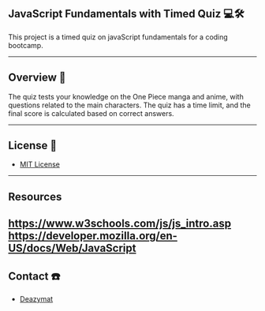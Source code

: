 
## JavaScript Fundamentals with Timed Quiz 💻🛠️

This project is a timed quiz on javaScript fundamentals for a coding bootcamp.

---

## Overview 🚀

The quiz tests your knowledge on the One Piece manga and anime, with questions related to the main characters. The quiz has a time limit, and the final score is calculated based on correct answers.

---
## License 🔐

- [MIT License](LICENSE.md)

---

## Resources

https://www.w3schools.com/js/js_intro.asp
https://developer.mozilla.org/en-US/docs/Web/JavaScript
---

## Contact ☎️

- [Deazymat](https://github.com/Deazymat/Project-1)
